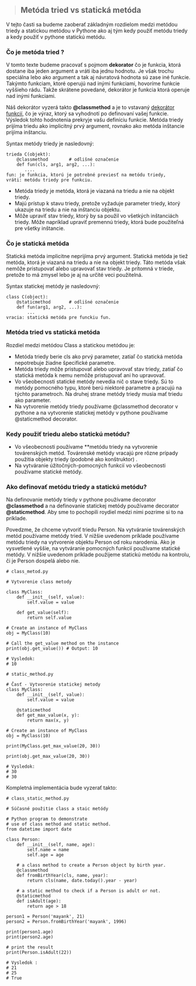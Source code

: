 >## Metóda tried vs statická metóda

V tejto časti sa budeme zaoberať základným rozdielom medzi metódou triedy a statickou metódou v Pythone ako aj tým kedy použiť metódu triedy a kedy použiť v pythone statickú metódu.

### Čo je metóda tried ? 

V tomto texte budeme pracovať s pojmom **dekorator** čo je funkcia, ktorá dostane iba jeden argument a vráti iba jednu hodnotu. Je však trochu speciálna lebo ako argument a tak aj návratová hodnota sú zase iné funkcie. Takýmto funkciam, ktoré operujú nad inými funkciami, hovoríme funkcie vyššieho rádu. Takže skrátene povedané, dekorátor je funkcia ktorá operuje nad inými funkciami. 

Náš dekorátor vyzerá takto **@classmethod** a je to vstavaný [dekorátor funkcií](https://www-geeksforgeeks-org.translate.goog/function-decorators-in-python-set-1-introduction/?_x_tr_sl=en&_x_tr_tl=sk&_x_tr_hl=sk&_x_tr_pto=wapp), čo je výraz, ktorý sa vyhodnotí po definovaní vašej funkcie. Výsledok tohto hodnotenia prekryje vašu definíciu funkcie. Metóda triedy prijíma triedu ako implicitný prvý argument, rovnako ako metóda inštancie prijíma inštanciu. 

Syntax metódy triedy je nasledovný:
~~~
trieda C(objekt): 
    @classmethod        # odlišné označenie
    def fun(cls, arg1, arg2, ...):
       ....
fun: je funkcia, ktorú je potrebné previesť na metódu triedy,
vráti: metódu triedy pre funkciu.
~~~
* Metóda triedy je metóda, ktorá je viazaná na triedu a nie na objekt triedy.
* Majú prístup k stavu triedy, pretože vyžaduje parameter triedy, ktorý ukazuje na triedu a nie na inštanciu objektu.
* Môže upraviť stav triedy, ktorý by sa použil vo všetkých inštanciách triedy. Môže napríklad upraviť premennú triedy, ktorá bude použiteľná pre všetky inštancie.

### Čo je statická metóda

Statická metóda implicitne neprijíma prvý argument. Statická metóda je tiež metóda, ktorá je viazaná na triedu a nie na objekt triedy. Táto metóda však nemôže pristupovať alebo upravovať stav triedy. Je prítomná v triede, pretože to má zmysel lebo je aj na určité veci použitelná.

Syntax statickej metódy je nasledovný:
~~~
class C(object): 
    @staticmethod       # odlišné označenie
    def fun(arg1, arg2, ...): 
        ... 
vracia: statická metóda pre funckiu fun.
~~~

### Metóda tried vs statická metóda

Rozdiel medzi metódou Class a statickou metódou je:
* Metóda triedy berie cls ako prvý parameter, zatiaľ čo statická metóda nepotrebuje žiadne špecifické parametre.
* Metóda triedy môže pristupovať alebo upravovať stav triedy, zatiaľ čo statická metóda k nemu nemôže pristupovať ani ho upravovať.
* Vo všeobecnosti statické metódy nevedia nič o stave triedy. Sú to metódy pomocného typu, ktoré berú niektoré parametre a pracujú na týchto parametroch. Na druhej strane metódy triedy musia mať triedu ako parameter.
* Na vytvorenie metódy triedy používame @classmethod decorator v pythone a na vytvorenie statickej metódy v pythone používame @staticmethod decorator.

### Kedy použiť triedu alebo statickú metódu?
* Vo všeobecnosti používame **metódu triedy na vytvorenie továrenských metód. Továrenské metódy vracajú pre rôzne prípady použitia objekty triedy (podobné ako konštruktor) .
* Na vytváranie úžitočných-pomocných funkcií vo všeobecnosti používame statické metódy.

### Ako definovať metódu triedy a statickú metódu?
Na definovanie metódy triedy v pythone používame decorator **@classmethod** a na definovanie statickej metódy používame decorator **@staticmethod**. Aby sme to pochopili roydiel medzi nimi pozrime si to na príklade.

 Povedzme, že chceme vytvoriť triedu Person. Na vytváranie továrenských metód používame metódy tried. V nižšie uvedenom príklade používame metódu triedy na vytvorenie objektu Person od roku narodenia. Ako je vysvetlené vyššie, na vytváranie pomocných funkcií používame statické metódy. V nižšie uvedenom príklade použijeme statickú metódu na kontrolu, či je Person dospelá alebo nie. 
~~~
# class_metod.py

# Vytvorenie class metody

class MyClass:
	def __init__(self, value):
		self.value = value

	def get_value(self):
		return self.value

# Create an instance of MyClass
obj = MyClass(10)

# Call the get_value method on the instance
print(obj.get_value()) # Output: 10

# Vysledok:
# 10
~~~

~~~
# static_method.py

# Časť - Vytvorenie statickej metody
class MyClass:
	def __init__(self, value):
		self.value = value

	@staticmethod
	def get_max_value(x, y):
		return max(x, y)

# Create an instance of MyClass
obj = MyClass(10)

print(MyClass.get_max_value(20, 30))

print(obj.get_max_value(20, 30))

# Vysledok:
# 30
# 30
~~~
Kompletná implementácia bude vyzerať takto:
~~~
# class_static_method.py

# Súčasné použitie class a staic metódy

# Python program to demonstrate
# use of class method and static method.
from datetime import date

class Person:
	def __init__(self, name, age):
		self.name = name
		self.age = age

	# a class method to create a Person object by birth year.
	@classmethod
	def fromBirthYear(cls, name, year):
		return cls(name, date.today().year - year)

	# a static method to check if a Person is adult or not.
	@staticmethod
	def isAdult(age):
		return age > 18

person1 = Person('mayank', 21)
person2 = Person.fromBirthYear('mayank', 1996)

print(person1.age)
print(person2.age)

# print the result
print(Person.isAdult(22))

# Vysledok :
# 21
# 25
# True
~~~
